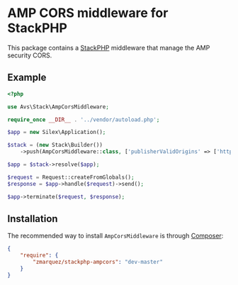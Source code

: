 AMP CORS middleware for StackPHP
==============================

This package contains a [StackPHP](http://stackphp.com/) middleware that manage the AMP security CORS.

Example
-------

```php
<?php

use Avs\Stack\AmpCorsMiddleware;

require_once __DIR__ . '../vendor/autoload.php';

$app = new Silex\Application();

$stack = (new Stack\Builder())
    ->push(AmpCorsMiddleware::class, ['publisherValidOrigins' => ['http://www.example.com']]);

$app = $stack->resolve($app);

$request = Request::createFromGlobals();
$response = $app->handle($request)->send();

$app->terminate($request, $response);
```

Installation
------------

The recommended way to install `AmpCorsMiddleware` is through [Composer](http://getcomposer.org/):

``` json
{
    "require": {
        "zmarquez/stackphp-ampcors": "dev-master"
    }
}
```
